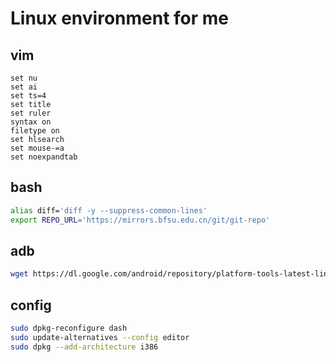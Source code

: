 # Linux environment for me

## vim
```vim
set nu
set ai
set ts=4
set title
set ruler
syntax on
filetype on
set hlsearch
set mouse-=a
set noexpandtab
```

## bash
```bash
alias diff='diff -y --suppress-common-lines'
export REPO_URL='https://mirrors.bfsu.edu.cn/git/git-repo'
```

## adb
```bash
wget https://dl.google.com/android/repository/platform-tools-latest-linux.zip
```

## config
```bash
sudo dpkg-reconfigure dash
sudo update-alternatives --config editor
sudo dpkg --add-architecture i386
```
